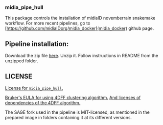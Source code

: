### midia_pipe_hull

This package controls the installation of midiaID novemberrain snakemake workflow.
For more recent pipelines, go to [https://github.com/midiaIDorg/midia_docker](midia_docker) github page.

## Pipeline installation:

Download the zip file [here](./dockerhub.zip).
Unzip it. 
Follow instructions in README from the unzipped folder.

## LICENSE

[License for `midia_pipe_hull`.](./LICENSE)

[Bruker's EULA for using 4DFF clustering algorithm.](./EULA_4DFF.pdf) [And licenses of dependencies of the 4DFF algorithm.](./BRUKER_THIRD-PARTY-LICENSE-README.txt)

The SAGE fork used in the pipeline is MIT-licensed, as mentioned in the prepared image in folders containing it at its different versions.
